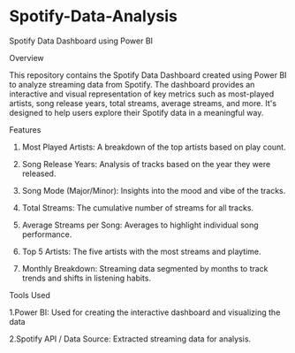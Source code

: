 # Spotify-Data-Analysis
Spotify Data Dashboard using Power BI

Overview

This repository contains the Spotify Data Dashboard created using Power BI to analyze streaming data from Spotify. The dashboard provides an interactive and visual representation of key metrics such as most-played artists, song release years, total streams, average streams, and more. It's designed to help users explore their Spotify data in a meaningful way.

Features

   1. Most Played Artists: A breakdown of the top artists based on play count.

   2. Song Release Years: Analysis of tracks based on the year they were released.
      
   3. Song Mode (Major/Minor): Insights into the mood and vibe of the tracks.

   4. Total Streams: The cumulative number of streams for all tracks.

   5. Average Streams per Song: Averages to highlight individual song performance.

   6. Top 5 Artists: The five artists with the most streams and playtime.

   7. Monthly Breakdown: Streaming data segmented by months to track trends and shifts in listening habits.

Tools Used

   1.Power BI: Used for creating the interactive dashboard and visualizing the data
   
   2.Spotify API / Data Source: Extracted streaming data for analysis.
